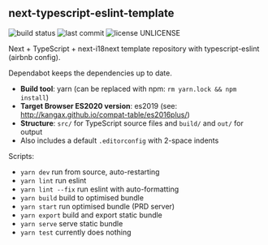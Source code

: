 ## next-typescript-eslint-template

![build status](https://github.com/nihalgonsalves/next-typescript-eslint-template/workflows/build/badge.svg)
![last commit](https://img.shields.io/github/last-commit/nihalgonsalves/next-typescript-eslint-template)
![license UNLICENSE](https://img.shields.io/github/license/nihalgonsalves/next-typescript-eslint-template?color=brightgreen)

Next + TypeScript + next-i18next template repository with typescript-eslint (airbnb config).

Dependabot keeps the dependencies up to date.

- **Build tool**: yarn (can be replaced with npm: `rm yarn.lock && npm install`)
- **Target Browser ES2020 version**: es2019 (see: http://kangax.github.io/compat-table/es2016plus/)
- **Structure**: `src/` for TypeScript source files and `build/` and `out/` for output
- Also includes a default `.editorconfig` with 2-space indents

Scripts:

- `yarn dev` run from source, auto-restarting
- `yarn lint` run eslint
- `yarn lint --fix` run eslint with auto-formatting
- `yarn build` build to optimised bundle
- `yarn start` run optimised bundle (PRD server)
- `yarn export` build and export static bundle
- `yarn serve` serve static bundle
- `yarn test` currently does nothing
